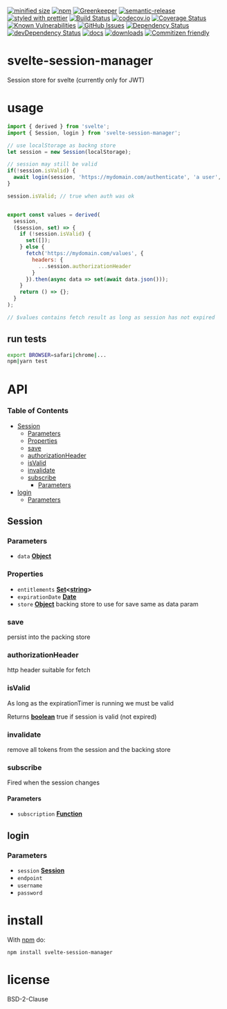 [![minified size](https://badgen.net/bundlephobia/min/svelte-session-manager)](https://bundlephobia.com/result?p=svelte-session-manager)
[![npm](https://img.shields.io/npm/v/svelte-session-manager.svg)](https://www.npmjs.com/package/svelte-session-manager)
[![Greenkeeper](https://badges.greenkeeper.io/arlac77/svelte-session-manager.svg)](https://greenkeeper.io/)
[![semantic-release](https://img.shields.io/badge/%20%20%F0%9F%93%A6%F0%9F%9A%80-semantic--release-e10079.svg)](https://github.com/arlac77/svelte-session-manager)
[![styled with prettier](https://img.shields.io/badge/styled_with-prettier-ff69b4.svg)](https://github.com/prettier/prettier)
[![Build Status](https://secure.travis-ci.org/arlac77/svelte-session-manager.png)](http://travis-ci.org/arlac77/svelte-session-manager)
[![codecov.io](http://codecov.io/github/arlac77/svelte-session-manager/coverage.svg?branch=master)](http://codecov.io/github/arlac77/svelte-session-manager?branch=master)
[![Coverage Status](https://coveralls.io/repos/arlac77/svelte-session-manager/badge.svg)](https://coveralls.io/r/arlac77/svelte-session-manager)
[![Known Vulnerabilities](https://snyk.io/test/github/arlac77/svelte-session-manager/badge.svg)](https://snyk.io/test/github/arlac77/svelte-session-manager)
[![GitHub Issues](https://img.shields.io/github/issues/arlac77/svelte-session-manager.svg?style=flat-square)](https://github.com/arlac77/svelte-session-manager/issues)
[![Dependency Status](https://david-dm.org/arlac77/svelte-session-manager.svg)](https://david-dm.org/arlac77/svelte-session-manager)
[![devDependency Status](https://david-dm.org/arlac77/svelte-session-manager/dev-status.svg)](https://david-dm.org/arlac77/svelte-session-manager#info=devDependencies)
[![docs](http://inch-ci.org/github/arlac77/svelte-session-manager.svg?branch=master)](http://inch-ci.org/github/arlac77/svelte-session-manager)
[![downloads](http://img.shields.io/npm/dm/svelte-session-manager.svg?style=flat-square)](https://npmjs.org/package/svelte-session-manager)
[![Commitizen friendly](https://img.shields.io/badge/commitizen-friendly-brightgreen.svg)](http://commitizen.github.io/cz-cli/)

# svelte-session-manager

Session store for svelte (currently only for JWT)

# usage

```js
import { derived } from 'svelte';
import { Session, login } from 'svelte-session-manager';

// use localStorage as backng store
let session = new Session(localStorage);

// session may still be valid
if(!session.isValid) {
  await login(session, 'https://mydomain.com/authenticate', 'a user', 'a secret');
}

session.isValid; // true when auth was ok


export const values = derived(
  session,
  ($session, set) => {
    if (!session.isValid) {
      set([]);
    } else {
      fetch('https://mydomain.com/values', {
        headers: {
          ...session.authorizationHeader
        }
      }).then(async data => set(await data.json()));
    }
    return () => {};
  }
);

// $values contains fetch result as long as session has not expired
```

## run tests
```sh
export BROWSER=safari|chrome|...
npm|yarn test
```

# API

<!-- Generated by documentation.js. Update this documentation by updating the source code. -->

### Table of Contents

-   [Session](#session)
    -   [Parameters](#parameters)
    -   [Properties](#properties)
    -   [save](#save)
    -   [authorizationHeader](#authorizationheader)
    -   [isValid](#isvalid)
    -   [invalidate](#invalidate)
    -   [subscribe](#subscribe)
        -   [Parameters](#parameters-1)
-   [login](#login)
    -   [Parameters](#parameters-2)

## Session

### Parameters

-   `data` **[Object](https://developer.mozilla.org/docs/Web/JavaScript/Reference/Global_Objects/Object)** 

### Properties

-   `entitlements` **[Set](https://developer.mozilla.org/docs/Web/JavaScript/Reference/Global_Objects/Set)&lt;[string](https://developer.mozilla.org/docs/Web/JavaScript/Reference/Global_Objects/String)>** 
-   `expirationDate` **[Date](https://developer.mozilla.org/docs/Web/JavaScript/Reference/Global_Objects/Date)** 
-   `store` **[Object](https://developer.mozilla.org/docs/Web/JavaScript/Reference/Global_Objects/Object)** backing store to use for save same as data param

### save

persist into the packing store

### authorizationHeader

http header suitable for fetch

### isValid

As long as the expirationTimer is running we must be valid

Returns **[boolean](https://developer.mozilla.org/docs/Web/JavaScript/Reference/Global_Objects/Boolean)** true if session is valid (not expired)

### invalidate

remove all tokens from the session and the backing store

### subscribe

Fired when the session changes

#### Parameters

-   `subscription` **[Function](https://developer.mozilla.org/docs/Web/JavaScript/Reference/Statements/function)** 

## login

### Parameters

-   `session` **[Session](#session)** 
-   `endpoint`  
-   `username`  
-   `password`  

# install

With [npm](http://npmjs.org) do:

```shell
npm install svelte-session-manager
```

# license

BSD-2-Clause
